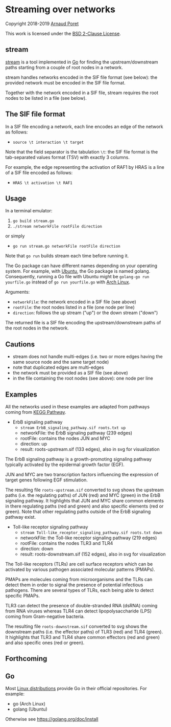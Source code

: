 # Streaming over networks

Copyright 2018-2019 [Arnaud Poret](https://github.com/arnaudporet)

This work is licensed under the [BSD 2-Clause License](https://raw.githubusercontent.com/arnaudporet/stream/master/license.txt).

## stream

[stream](https://github.com/arnaudporet/stream) is a tool implemented in [Go](https://golang.org) for finding the upstream/downstream paths starting from a couple of root nodes in a network.

stream handles networks encoded in the SIF file format (see below): the provided network must be encoded in the SIF file format.

Together with the network encoded in a SIF file, stream requires the root nodes to be listed in a file (see below).

## The SIF file format

In a SIF file encoding a network, each line encodes an edge of the network as follows:
* `source \t interaction \t target`

Note that the field separator is the tabulation `\t`: the SIF file format is the tab-separated values format (TSV) with exactly 3 columns.

For example, the edge representing the activation of RAF1 by HRAS is a line of a SIF file encoded as follows:
* `HRAS \t activation \t RAF1`

## Usage

In a terminal emulator:
1. `go build stream.go`
2. `./stream networkFile rootFile direction`

or simply
* `go run stream.go networkFile rootFile direction`

Note that `go run` builds stream each time before running it.

The Go package can have different names depending on your operating system. For example, with [Ubuntu](https://www.ubuntu.com), the Go package is named golang. Consequently, running a Go file with Ubuntu might be `golang-go run yourfile.go` instead of `go run yourfile.go` with [Arch Linux](https://www.archlinux.org).

Arguments:
* `networkFile`: the network encoded in a SIF file (see above)
* `rootFile`: the root nodes listed in a file (one node per line)
* `direction`: follows the up stream ("up") or the down stream ("down")

The returned file is a SIF file encoding the upstream/downstream paths of the root nodes in the network.

## Cautions

* stream does not handle multi-edges (i.e. two or more edges having the same source node and the same target node)
* note that duplicated edges are multi-edges
* the network must be provided as a SIF file (see above)
* in the file containing the root nodes (see above): one node per line

## Examples

All the networks used in these examples are adapted from pathways coming from [KEGG Pathway](https://www.genome.jp/kegg/pathway.html).

* ErbB signaling pathway
    * `stream ErbB_signaling_pathway.sif roots.txt up`
    * networkFile: the ErbB signaling pathway (239 edges)
    * rootFile: contains the nodes JUN and MYC
    * direction: up
    * result: roots-upstream.sif (133 edges), also in svg for visualization

The ErbB signaling pathway is a growth-promoting signaling pathway typically activated by the epidermal growth factor (EGF).

JUN and MYC are two transcription factors influencing the expression of target genes following EGF stimulation.

The resulting file `roots-upstream.sif` converted to svg shows the upstream paths (i.e. the regulating paths) of JUN (red) and MYC (green) in the ErbB signaling pathway. It highlights that JUN and MYC share common elements in there regulating paths (red and green) and also specific elements (red or green). Note that other regulating paths outside of the ErbB signaling pathway exist.

* Toll-like receptor signaling pathway
    * `stream Toll-like_receptor_signaling_pathway.sif roots.txt down`
    * networkFile: the Toll-like receptor signaling pathway (219 edges)
    * rootFile: contains the nodes TLR3 and TLR4
    * direction: down
    * result: roots-downstream.sif (152 edges), also in svg for visualization

The Toll-like receptors (TLRs) are cell surface receptors which can be activated by various pathogen associated molecular patterns (PMAPs).

PMAPs are molecules coming from microorganisms and the TLRs can detect them in order to signal the presence of potential infectious pathogens. There are several types of TLRs, each being able to detect specific PMAPs.

TLR3 can detect the presence of double-stranded RNA (dsRNA) coming from RNA viruses whereas TLR4 can detect lipopolysaccharide (LPS) coming from Gram-negative bacteria.

The resulting file `roots-downstream.sif` converted to svg shows the downstream paths (i.e. the effector paths) of TLR3 (red) and TLR4 (green). It highlights that TLR3 and TLR4 share common effectors (red and green) and also specific ones (red or green).

## Forthcoming

## Go

Most [Linux distributions](https://distrowatch.com) provide Go in their official repositories. For example:
* go (Arch Linux)
* golang (Ubuntu)

Otherwise see https://golang.org/doc/install

